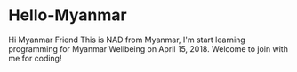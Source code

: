 # Hello-Myanmar
Hi Myanmar Friend
This is NAD from Myanmar, I'm start learning programming for Myanmar Wellbeing on April 15, 2018.
Welcome to join with me for coding!
